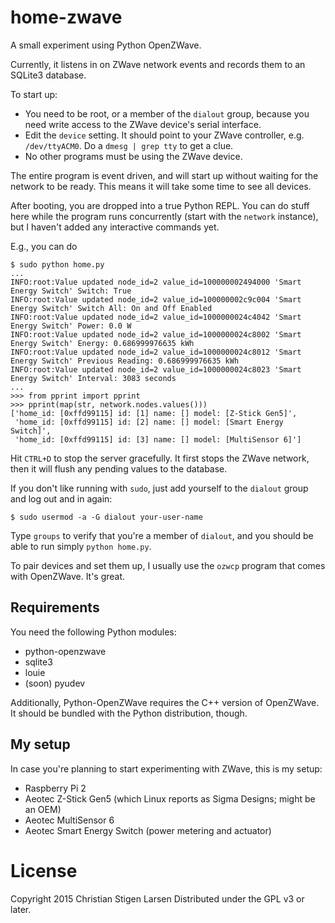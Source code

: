 home-zwave
==========

A small experiment using Python OpenZWave.

Currently, it listens in on ZWave network events and records them to an SQLite3
database.

To start up:

  * You need to be root, or a member of the ``dialout`` group, because you need
    write access to the ZWave device's serial interface.
  * Edit the ``device`` setting. It should point to your ZWave controller, e.g.
    ``/dev/ttyACM0``. Do a ``dmesg | grep tty`` to get a clue.
  * No other programs must be using the ZWave device.

The entire program is event driven, and will start up without waiting for the
network to be ready. This means it will take some time to see all devices.

After booting, you are dropped into a true Python REPL. You can do stuff here
while the program runs concurrently (start with the ``network`` instance), but
I haven't added any interactive commands yet.

E.g., you can do

    $ sudo python home.py
    ...
    INFO:root:Value updated node_id=2 value_id=100000002494000 'Smart Energy Switch' Switch: True
    INFO:root:Value updated node_id=2 value_id=100000002c9c004 'Smart Energy Switch' Switch All: On and Off Enabled
    INFO:root:Value updated node_id=2 value_id=1000000024c4042 'Smart Energy Switch' Power: 0.0 W
    INFO:root:Value updated node_id=2 value_id=1000000024c8002 'Smart Energy Switch' Energy: 0.686999976635 kWh
    INFO:root:Value updated node_id=2 value_id=1000000024c8012 'Smart Energy Switch' Previous Reading: 0.686999976635 kWh
    INFO:root:Value updated node_id=2 value_id=1000000024c8023 'Smart Energy Switch' Interval: 3083 seconds
    ...
    >>> from pprint import pprint
    >>> pprint(map(str, network.nodes.values()))
    ['home_id: [0xffd99115] id: [1] name: [] model: [Z-Stick Gen5]',
     'home_id: [0xffd99115] id: [2] name: [] model: [Smart Energy Switch]',
     'home_id: [0xffd99115] id: [3] name: [] model: [MultiSensor 6]']

Hit ``CTRL+D`` to stop the server gracefully. It first stops the ZWave network,
then it will flush any pending values to the database.

If you don't like running with ``sudo``, just add yourself to the ``dialout``
group and log out and in again:

    $ sudo usermod -a -G dialout your-user-name

Type ``groups`` to verify that you're a member of ``dialout``, and you should
be able to run simply ``python home.py``.

To pair devices and set them up, I usually use the ``ozwcp`` program that comes
with OpenZWave. It's great.

Requirements
------------

You need the following Python modules:

  * python-openzwave
  * sqlite3
  * louie
  * (soon) pyudev

Additionally, Python-OpenZWave requires the C++ version of OpenZWave. It should
be bundled with the Python distribution, though.

My setup
--------

In case you're planning to start experimenting with ZWave, this is my setup:

  * Raspberry Pi 2
  * Aeotec Z-Stick Gen5 (which Linux reports as Sigma Designs; might be an OEM)
  * Aeotec MultiSensor 6
  * Aeotec Smart Energy Switch (power metering and actuator)

License
=======
Copyright 2015 Christian Stigen Larsen
Distributed under the GPL v3 or later.
